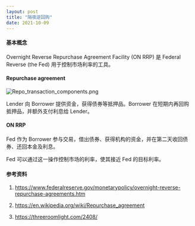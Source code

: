 ```yaml
---
layout: post
title: "隔夜逆回购"
date: 2021-10-09
---
```


#### **基本概念**

Overnight Reverse Repurchase Agreement Facility (ON RRP) 是 Federal Reverse (the Fed) 用于控制市场利率的工具。

#### **Repurchase agreement**

![Repo_transaction_components.png](/assets/Repo_transaction_components.png)

Lender 向 Borrower 提供资金，获得债券等抵押品。Borrower 在短期内再回购抵押品，并额外支付利息给 Lender。

#### **ON RRP**

Fed 作为 Borrower 参与交易，借出债券、获得机构的资金，并在第二天收回债券、还回本金及利息。

Fed 可以通过这一操作控制市场的利率，使其接近 Fed 的目标利率。

#### **参考资料**

1. <https://www.federalreserve.gov/monetarypolicy/overnight-reverse-repurchase-agreements.htm>

2. <https://en.wikipedia.org/wiki/Repurchase_agreement>

3. <https://threeroomlight.com/2408/>
